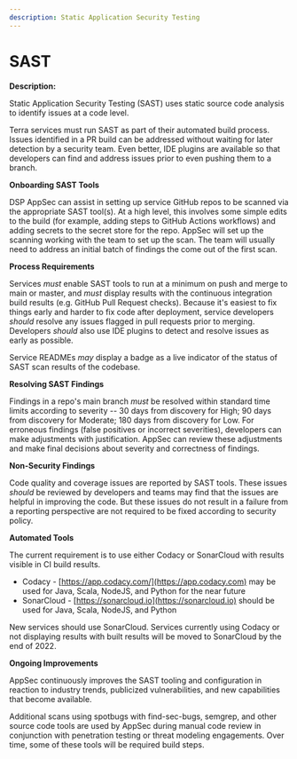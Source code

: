 ```yaml
---
description: Static Application Security Testing
---
```


# SAST

**Description:**

Static Application Security Testing (SAST) uses static source code analysis to identify issues at a code level. 

Terra services must run SAST as part of their automated build process. Issues identified in a PR build can be addressed without waiting for later detection by a security team. Even better, IDE plugins are available so that developers can find and address issues prior to even pushing them to a branch.

**Onboarding SAST Tools**

DSP AppSec can assist in setting up service GitHub repos to be scanned via
the appropriate SAST tool(s). At a high level, this involves some simple 
edits to the build (for example, adding steps to GitHub Actions workflows) 
and adding secrets to the secret store for the repo. AppSec will set up 
the scanning working with the team to set up the scan. The team will 
usually need to address an initial batch of findings the come out of the
first scan.

**Process Requirements**

Services *must* enable SAST tools to run at a minimum on push and merge to main or master, and *must* display results with the continuous integration build results (e.g. GitHub Pull Request checks). Because it's easiest to fix things early and harder to fix code after deployment, service developers *should* resolve any issues flagged in pull requests prior to merging. Developers *should*
also use IDE plugins to detect and resolve issues as early as possible.

Service READMEs *may* display a badge as a live indicator of the status of SAST scan results of the codebase.

**Resolving SAST Findings**

Findings in a repo's main branch *must* be resolved within standard time limits according to severity -- 30 days from discovery for High; 90 days from discovery for Moderate; 180 days from discovery for Low. For erroneous findings (false positives or incorrect severities), developers can make adjustments with justification. AppSec can review these adjustments and make final decisions about severity
and correctness of findings.

**Non-Security Findings**

Code quality and coverage issues are reported by SAST tools. These issues
*should* be reviewed by developers and teams may find that the issues are 
helpful in improving the code. But these issues do not result in a failure from a reporting perspective are not required to be fixed according to security policy. 

**Automated Tools**

The current requirement is to use either Codacy or SonarCloud with results
visible in CI build results.

* Codacy - [https://app.codacy.com/](https://app.codacy.com) may be used for Java, Scala, NodeJS, and Python for the near future
* SonarCloud - [https://sonarcloud.io](https://sonarcloud.io) should be used for Java, Scala, NodeJS, and Python

New services should use SonarCloud. Services currently using Codacy or not displaying results with built results will be moved to SonarCloud by the end of 2022.  

**Ongoing Improvements**

AppSec continuously improves the SAST tooling and configuration in reaction
to industry trends, publicized vulnerabilities, and new capabilities that
become available.

Additional scans using spotbugs with find-sec-bugs, semgrep, and other source code tools are used by 
AppSec during manual code review in conjunction with penetration testing or threat modeling engagements. Over time, some of these tools will be  required build steps.